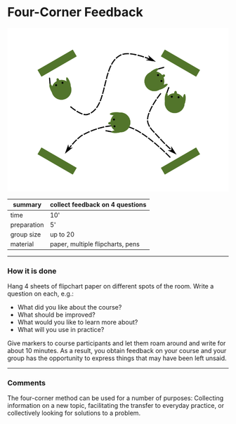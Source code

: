 
# Four-Corner Feedback

![Four-Corner-Feedback](../images/4corners.png)

| summary     | collect feedback on 4 questions |
|-------------|---------------------------------|
| time        | 10' |
| preparation | 5' |
| group size  | up to 20 |
| material    | paper, multiple flipcharts, pens |

----

### How it is done

Hang 4 sheets of flipchart paper on different spots of the room. Write a question on each, e.g.:

* What did you like about the course?
* What should be improved?
* What would you like to learn more about?
* What will you use in practice?

Give markers to course participants and let them roam around and write for about 10 minutes. As a result, you obtain feedback on your course and your group has the opportunity to express things that may have been left unsaid.

----

### Comments

The four-corner method can be used for a number of purposes: Collecting information on a new topic, facilitating the transfer to everyday practice, or collectively looking for solutions to a problem.
